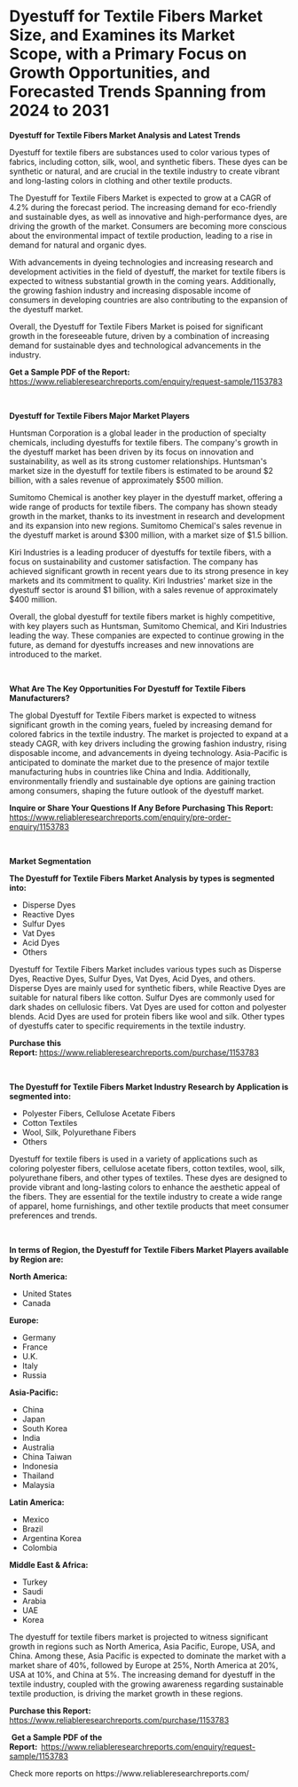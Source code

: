 <p><h1>Dyestuff for Textile Fibers Market Size, and Examines its Market Scope, with a Primary Focus on Growth Opportunities, and Forecasted Trends Spanning from 2024 to 2031</h1></p><p><strong>Dyestuff for Textile Fibers Market Analysis and Latest Trends</strong></p>
<p><p>Dyestuff for textile fibers are substances used to color various types of fabrics, including cotton, silk, wool, and synthetic fibers. These dyes can be synthetic or natural, and are crucial in the textile industry to create vibrant and long-lasting colors in clothing and other textile products.</p><p>The Dyestuff for Textile Fibers Market is expected to grow at a CAGR of 4.2% during the forecast period. The increasing demand for eco-friendly and sustainable dyes, as well as innovative and high-performance dyes, are driving the growth of the market. Consumers are becoming more conscious about the environmental impact of textile production, leading to a rise in demand for natural and organic dyes.</p><p>With advancements in dyeing technologies and increasing research and development activities in the field of dyestuff, the market for textile fibers is expected to witness substantial growth in the coming years. Additionally, the growing fashion industry and increasing disposable income of consumers in developing countries are also contributing to the expansion of the dyestuff market.</p><p>Overall, the Dyestuff for Textile Fibers Market is poised for significant growth in the foreseeable future, driven by a combination of increasing demand for sustainable dyes and technological advancements in the industry.</p></p>
<p><strong>Get a Sample PDF of the Report:&nbsp;</strong> <a href="https://www.reliableresearchreports.com/enquiry/request-sample/1153783">https://www.reliableresearchreports.com/enquiry/request-sample/1153783</a></p>
<p>&nbsp;</p>
<p><strong>Dyestuff for Textile Fibers Major Market Players</strong></p>
<p><p>Huntsman Corporation is a global leader in the production of specialty chemicals, including dyestuffs for textile fibers. The company's growth in the dyestuff market has been driven by its focus on innovation and sustainability, as well as its strong customer relationships. Huntsman's market size in the dyestuff for textile fibers is estimated to be around $2 billion, with a sales revenue of approximately $500 million.</p><p>Sumitomo Chemical is another key player in the dyestuff market, offering a wide range of products for textile fibers. The company has shown steady growth in the market, thanks to its investment in research and development and its expansion into new regions. Sumitomo Chemical's sales revenue in the dyestuff market is around $300 million, with a market size of $1.5 billion.</p><p>Kiri Industries is a leading producer of dyestuffs for textile fibers, with a focus on sustainability and customer satisfaction. The company has achieved significant growth in recent years due to its strong presence in key markets and its commitment to quality. Kiri Industries' market size in the dyestuff sector is around $1 billion, with a sales revenue of approximately $400 million.</p><p>Overall, the global dyestuff for textile fibers market is highly competitive, with key players such as Huntsman, Sumitomo Chemical, and Kiri Industries leading the way. These companies are expected to continue growing in the future, as demand for dyestuffs increases and new innovations are introduced to the market.</p></p>
<p>&nbsp;</p>
<p><strong>What Are The Key Opportunities For Dyestuff for Textile Fibers Manufacturers?</strong></p>
<p><p>The global Dyestuff for Textile Fibers market is expected to witness significant growth in the coming years, fueled by increasing demand for colored fabrics in the textile industry. The market is projected to expand at a steady CAGR, with key drivers including the growing fashion industry, rising disposable income, and advancements in dyeing technology. Asia-Pacific is anticipated to dominate the market due to the presence of major textile manufacturing hubs in countries like China and India. Additionally, environmentally friendly and sustainable dye options are gaining traction among consumers, shaping the future outlook of the dyestuff market.</p></p>
<p><strong>Inquire or Share Your Questions If Any Before Purchasing This Report:</strong> <a href="https://www.reliableresearchreports.com/enquiry/pre-order-enquiry/1153783">https://www.reliableresearchreports.com/enquiry/pre-order-enquiry/1153783</a></p>
<p>&nbsp;</p>
<p><strong>Market Segmentation</strong></p>
<p><strong>The Dyestuff for Textile Fibers Market Analysis by types is segmented into:</strong></p>
<p><ul><li>Disperse Dyes</li><li>Reactive Dyes</li><li>Sulfur Dyes</li><li>Vat Dyes</li><li>Acid Dyes</li><li>Others</li></ul></p>
<p><p>Dyestuff for Textile Fibers Market includes various types such as Disperse Dyes, Reactive Dyes, Sulfur Dyes, Vat Dyes, Acid Dyes, and others. Disperse Dyes are mainly used for synthetic fibers, while Reactive Dyes are suitable for natural fibers like cotton. Sulfur Dyes are commonly used for dark shades on cellulosic fibers. Vat Dyes are used for cotton and polyester blends. Acid Dyes are used for protein fibers like wool and silk. Other types of dyestuffs cater to specific requirements in the textile industry.</p></p>
<p><strong>Purchase this Report:&nbsp;</strong><a href="https://www.reliableresearchreports.com/purchase/1153783">https://www.reliableresearchreports.com/purchase/1153783</a></p>
<p>&nbsp;</p>
<p><strong>The Dyestuff for Textile Fibers Market Industry Research by Application is segmented into:</strong></p>
<p><ul><li>Polyester Fibers, Cellulose Acetate Fibers</li><li>Cotton Textiles</li><li>Wool, Silk, Polyurethane Fibers</li><li>Others</li></ul></p>
<p><p>Dyestuff for textile fibers is used in a variety of applications such as coloring polyester fibers, cellulose acetate fibers, cotton textiles, wool, silk, polyurethane fibers, and other types of textiles. These dyes are designed to provide vibrant and long-lasting colors to enhance the aesthetic appeal of the fibers. They are essential for the textile industry to create a wide range of apparel, home furnishings, and other textile products that meet consumer preferences and trends.</p></p>
<p>&nbsp;</p>
<p><strong>In terms of Region, the Dyestuff for Textile Fibers Market Players available by Region are:</strong></p>
<p>
    <p> <strong> North America: </strong>
        <ul>
            <li>United States</li>
            <li>Canada</li>
        </ul>
        </p> 
    <p> <strong> Europe: </strong>
        <ul>
            <li>Germany</li>
            <li>France</li>
            <li>U.K.</li>
            <li>Italy</li>
            <li>Russia</li>
        </ul>
        </p> 
    <p> <strong> Asia-Pacific: </strong>
        <ul>
            <li>China</li>
            <li>Japan</li>
            <li>South Korea</li>
            <li>India</li>
            <li>Australia</li>
            <li>China Taiwan</li>
            <li>Indonesia</li>
            <li>Thailand</li>
            <li>Malaysia</li>
        </ul>
        </p> 
    <p> <strong> Latin America: </strong>
        <ul>
            <li>Mexico</li>
            <li>Brazil</li>
            <li>Argentina Korea</li>
            <li>Colombia</li>
        </ul>
        </p> 
    <p> <strong> Middle East & Africa: </strong>
        <ul>
            <li>Turkey</li>
            <li>Saudi</li>
            <li>Arabia</li>
            <li>UAE</li>
            <li>Korea</li>
        </ul>
    </p>
    </p>
<p><p>The dyestuff for textile fibers market is projected to witness significant growth in regions such as North America, Asia Pacific, Europe, USA, and China. Among these, Asia Pacific is expected to dominate the market with a market share of 40%, followed by Europe at 25%, North America at 20%, USA at 10%, and China at 5%. The increasing demand for dyestuff in the textile industry, coupled with the growing awareness regarding sustainable textile production, is driving the market growth in these regions.</p></p>
<p><strong>Purchase this Report: </strong><a href="https://www.reliableresearchreports.com/purchase/1153783">https://www.reliableresearchreports.com/purchase/1153783</a></p>
<p>&nbsp;<strong>Get a Sample PDF of the Report:&nbsp;&nbsp;</strong><a href="https://www.reliableresearchreports.com/enquiry/request-sample/1153783">https://www.reliableresearchreports.com/enquiry/request-sample/1153783</a></p>
<p><strong></strong></p>
<p>Check more reports on https://www.reliableresearchreports.com/</p>